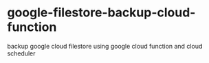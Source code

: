 # google-filestore-backup-cloud-function
backup google cloud filestore using google cloud function and cloud scheduler

